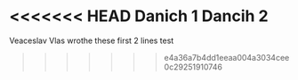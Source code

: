 <<<<<<< HEAD
Danich 1 
Dancih 2
=======
Veaceslav Vlas wrothe these first 2 lines
test
>>>>>>> e4a36a7b4dd1eeaa004a3034cee0c29251910746
